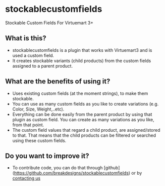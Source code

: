 stockablecustomfields
=====================

Stockable Custom Fields For Virtuemart 3+

What is this?
---------------------

* stockablecustomfields is a plugin that works with Virtuemart3 and is used a custom field.
* It creates stockable variants (child products) from the custom fields assigned to a parent product.


What are the benefits of using it?
---------------------
* Uses existing custom fields (at the moment strings), to make them stockable.
* You can use as many custom fields as you like to create variations (e.g. Color, Size, Weight,..etc).
* Everything can be done easily from the parent product by using that plugin as custom field. You can create as many variations as you like, from that point.
* The custom field values that regard a child product, are assigned/stored to that. That means that the child products can be filtered or searched using these custom fields.


Do you want to improve it?
---------------------
* To contribute code, you can do that through [github] (https://github.com/breakdesigns/stockablecustomfields) or by [contacting us](http://breakdesigns.net/contact) 